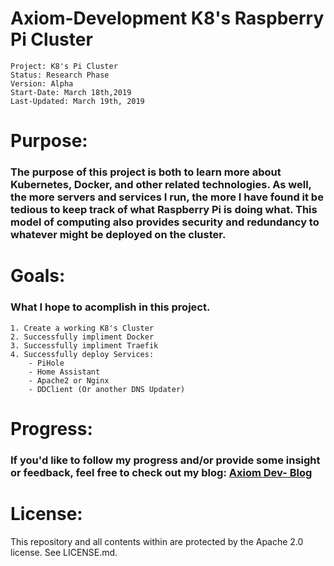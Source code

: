 # Axiom-Development K8's Raspberry Pi Cluster

    Project: K8's Pi Cluster
    Status: Research Phase
    Version: Alpha
    Start-Date: March 18th,2019
    Last-Updated: March 19th, 2019
#

# Purpose:
### The purpose of this project is both to learn more about Kubernetes, Docker, and other related technologies. As well, the more servers and services I run, the more I have found it be tedious to keep track of what Raspberry Pi is doing what. This model of computing also provides security and redundancy to whatever might be deployed on the cluster.

# Goals:
### What I hope to acomplish in this project.
    1. Create a working K8's Cluster
    2. Successfully impliment Docker
    3. Successfully impliment Traefik
    4. Successfully deploy Services:
        - PiHole
        - Home Assistant
        - Apache2 or Nginx
        - DDClient (Or another DNS Updater)
# Progress:
### If you'd like to follow my progress and/or provide some insight or feedback, feel free to check out my blog: [Axiom Dev- Blog](http://blog.axiom-dev.com)

# License: 
This repository and all contents within are protected by the Apache 2.0 license. See LICENSE.md.